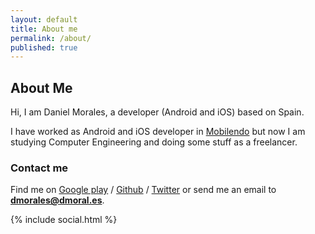 ```yaml
---
layout: default
title: About me
permalink: /about/
published: true
---
```


<div id="about">
	<h2><i class="fa fa-user"></i> About Me</h2>
</div>
Hi, I am Daniel Morales, a developer (Android and iOS) based on Spain. 

I have worked as Android and iOS developer in [Mobilendo][mb] but now
I am studying Computer Engineering and doing some stuff as a freelancer.

### Contact me

Find me on [Google play][gplay] / [Github][github] / [Twitter][Twitter] or send me an email to **dmorales@dmoral.es**.

{% include social.html %}


[mb]: http://mobilendo.com/
[github]: https://github.com/grenderg
[gplay]: https://play.google.com/store/apps/developer?id=GrenderG
[twitter]: https://twitter.com/grenderg
